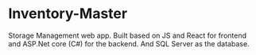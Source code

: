# Inventory-Master
Storage Management web app.
Built based on JS and React for frontend and ASP.Net core (C#) for the backend. And SQL Server as the database.
